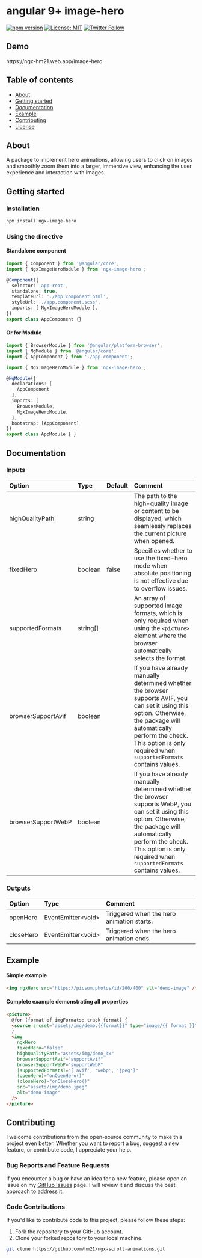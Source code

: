 <h1>angular 9+ image-hero</h1>

<div>

[![npm version](https://badge.fury.io/js/ngx-image-hero.svg)](https://badge.fury.io/js/ngx-image-hero)
[![License: MIT](https://img.shields.io/badge/License-MIT-yellow.svg)](https://opensource.org/licenses/MIT)
[![Twitter Follow](https://img.shields.io/twitter/follow/hm21.svg)](https://twitter.com/Frei2100)

</div>

<h2 >Demo</h2>
<div>
https://ngx-hm21.web.app/image-hero
</div>

## Table of contents

- [About](#about)
- [Getting started](#getting-started)
- [Documentation](#documentation)
- [Example](#example)
- [Contributing](#contributing)
- [License](LICENSE)


<h2>About</h2>

A package to implement hero animations, allowing users to click on images and smoothly zoom them into a larger, immersive view, enhancing the user experience and interaction with images.

<h2>Getting started</h2>

### Installation

```sh
npm install ngx-image-hero
```

### Using the directive

#### Standalone component
```typescript
import { Component } from '@angular/core';
import { NgxImageHeroModule } from 'ngx-image-hero';

@Component({
  selector: 'app-root',
  standalone: true,
  templateUrl: './app.component.html',
  styleUrl: './app.component.scss',
  imports: [ NgxImageHeroModule ],
})
export class AppComponent {}
```

#### Or for Module
```typescript
import { BrowserModule } from '@angular/platform-browser';
import { NgModule } from '@angular/core';
import { AppComponent } from './app.component';

import { NgxImageHeroModule } from 'ngx-image-hero';

@NgModule({
  declarations: [
    AppComponent
  ],
  imports: [
    BrowserModule,
    NgxImageHeroModule,
  ],
  bootstrap: [AppComponent]
})
export class AppModule { }
```


<h2>Documentation</h2>

### Inputs

| Option                   | Type      | Default | Comment                                                                                              |
| :----------------------- | :-------- | :------ | :--------------------------------------------------------------------------------------------------- |
| highQualityPath          | string    |         | The path to the high-quality image or content to be displayed, which seamlessly replaces the current picture when opened. |
| fixedHero                | boolean   | false   | Specifies whether to use the fixed-hero mode when absolute positioning is not effective due to overflow issues. |
| supportedFormats         | string[]  |         | An array of supported image formats, which is only required when using the `<picture>` element where the browser automatically selects the format. |
| browserSupportAvif       | boolean   |         | If you have already manually determined whether the browser supports AVIF, you can set it using this option. Otherwise, the package will automatically perform the check. This option is only required when `supportedFormats` contains values. |
| browserSupportWebP       | boolean   |         | If you have already manually determined whether the browser supports WebP, you can set it using this option. Otherwise, the package will automatically perform the check. This option is only required when `supportedFormats` contains values. |



### Outputs

| Option      | Type                  | Comment                                       |
|:------------|:----------------------|:----------------------------------------------|
| openHero    | EventEmitter\<void\>  | Triggered when the hero animation starts. |
| closeHero   | EventEmitter\<void\>  | Triggered when the hero animation ends.   |

<h2>Example</h2>

#### Simple example
```html
<img ngxHero src="https://picsum.photos/id/200/400" alt="demo-image" />
```

#### Complete example demonstrating all properties
```html
<picture>
  @for (format of imgFormats; track format) {
  <source srcset="assets/img/demo.{{format}}" type="image/{{ format }}" />
  }
  <img
    ngxHero
    fixedHero="false"
    highQualityPath="assets/img/demo_4x"
    browserSupportAvif="supportAvif"
    browserSupportWebP="supportWebP"
    [supportedFormats]="['avif', 'webp', 'jpeg']"
    (openHero)="onOpenHero()"
    (closeHero)="onCloseHero()"
    src="assets/img/demo.jpeg"
    alt="demo-image"
  />
</picture>
```

## Contributing

I welcome contributions from the open-source community to make this project even better. Whether you want to report a bug, suggest a new feature, or contribute code, I appreciate your help.

### Bug Reports and Feature Requests

If you encounter a bug or have an idea for a new feature, please open an issue on my [GitHub Issues](https://github.com/hm21/ngx-image-hero/issues) page. I will review it and discuss the best approach to address it.

### Code Contributions

If you'd like to contribute code to this project, please follow these steps:

1. Fork the repository to your GitHub account.
2. Clone your forked repository to your local machine.

```bash
git clone https://github.com/hm21/ngx-scroll-animations.git
```
